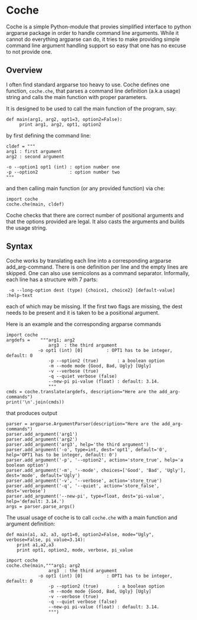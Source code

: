 # Coche

Coche is a simple Python-module that provies simplified interface to
python argparse package in order to handle command line arguments.
While it cannot do everything argparse can do,
it tries to make providing simple command line argument handling support so
easy that one has no excuse to not provide one.

## Overview

I often find standard argparse too heavy to use.
Coche defines one function, `coche.che`, that 
parses a command line definition (a.k.a usage) string and 
calls the main function with proper parameters.

It is designed to be used to call the main function of the program, say:
```
def main(arg1, arg2, opt1=3, option2=False):
	 print arg1, arg2, opt1, option2
```
by first defining the command line:
```
cldef = """
arg1 : first argument
arg2 : second argument

-o --option1 opt1 (int) : option number one
-p --option2            : option number two
"""
```
and then calling main function (or any provided function) via che:
```
import coche
coche.che(main, cldef)
```

Coche checks that there are correct number of positional arguments
and that the options provided are legal. It also casts the
arguments and builds the usage string.


## Syntax 

Coche works by translating each line into a corresponding argparse
add_arg-command. There is one definition per line and the empty lines are skipped.
One can also use semicolons as a command separator.
Informally, each line has a structure with 7 parts:
```
 -o --long-option dest (type) {choice1, choice2} [default-value] :help-text
```
each of which may be missing. If the first two flags are missing, the dest needs
to be present and it is taken to be a positional argument.

Here is an example and the corresponding argparse commands
```
import coche
argdefs =    """arg1; arg2
                arg3  : the third argument
	        -o opt1 (int) [0]         : OPT1 has to be integer, default: 0
                -p --option2 (true)       : a boolean option
                -m --mode mode {Good, Bad, Ugly} [Ugly]
                -v --verbose (true)
                -q --quiet verbose (false)
                --new-pi pi-value (float) : default: 3.14.
                """
cmds = coche.translate(argdefs, description="Here are the add_arg-commands")
print('\n'.join(cmds))
```
that produces output
```
parser = argparse.ArgumentParser(description="Here are the add_arg-commands")
parser.add_argument('arg1')
parser.add_argument('arg2')
parser.add_argument('arg3', help='the third argument')
parser.add_argument('-o', type=int, dest='opt1', default='0', help='OPT1 has to be integer, default: 0')
parser.add_argument('-p', '--option2', action='store_true', help='a boolean option')
parser.add_argument('-m', '--mode', choices=['Good', 'Bad', 'Ugly'], dest='mode', default='Ugly')
parser.add_argument('-v', '--verbose', action='store_true')
parser.add_argument('-q', '--quiet', action='store_false', dest='verbose')
parser.add_argument('--new-pi', type=float, dest='pi-value', help='default: 3.14.')
args = parser.parse_args()
```

The usual usage of coche is to call `coche.che` with a main function and argument definition:

```
def main(a1, a2, a3, opt1=0, option2=False, mode="Ugly", verbose=False, pi_value=3.14):
	print a1,a2,a3
	print opt1, option2, mode, verbose, pi_value

import coche
coche.che(main,"""arg1; arg2
                arg3  : the third argument
	        -o opt1 (int) [0]         : OPT1 has to be integer, default: 0
                -p --option2 (true)       : a boolean option
                -m --mode mode {Good, Bad, Ugly} [Ugly]
                -v --verbose (true)
                -q --quiet verbose (false)
                --new-pi pi-value (float) : default: 3.14.
                """)
```
